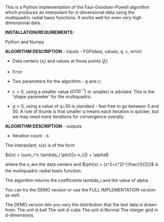 This is a Python implementation of the Faul-Goodsen-Powell algorithm which produces an interpolant for d-dimensional data using the multiquadric radial basis functions. It works well for even very high dimensional data.

**INSTALLATION/REQUIREMENTS:**

Python  and Numpy

**ALGORITHM DESCRIPTION** - inputs - FGP(data, values, q, c, error)

- Data centers ($x_i$) and values at those points ($f_i$)

- Error

- Two parameters for the algorithm - $q$ and $c$:

- $c>0$, using a smaller value ($O(10^{-1})$ or smaller) is advised. This is the 'shape parameter' for the multiquadric.

- $q>0$, using a value of q=30 is standard - feel free to go between 5 and 50. A rule of thumb is that smaller q means each iteration is quicker, but we may need more iterations for convergence overally. 

**ALGORITHM DESCRIPTION** - outputs

- Iteration count - k

The interpolant, s(x) is of the form 

$s(x) = \sum_i^n \lambda_i \phi(\|x-x_i\|) + \alpha$

where the $x_i$ are the data centers and $\phi(x) = (x^2+c^2)^{\frac{1}{2}}$ is the multiquadric radial basis function.

The algorithm returns the coefficients lambda_i and the value of alpha.

You can try the DEMO version or use the FULL IMPLEMENTATION version as well.

The DEMO version lets you vary the distribution that the test data is drawn from:
The unit d-ball
The unit d-cube
The unit d-Normal
The integer grid in d-dimensions.
